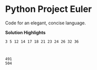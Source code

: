 Python Project Euler
====================
Code for an elegant, concise language.

**Solution Highlights**

    3 5 12 14 17 18 21 23 24 26 32 36
    
    
    
    491
    504
